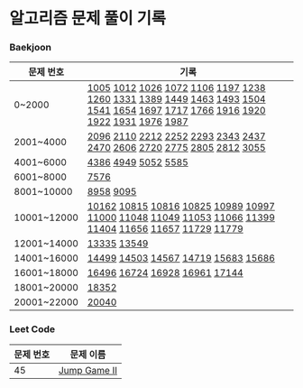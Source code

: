 # 알고리즘 문제 풀이 기록

### Baekjoon

|문제 번호|기록|
|-|-|
|0~2000|[1005](/2024-03/10-graph/boj-1005.py) [1012](/2024-01/05-dfs-bfs/boj-1012.py) [1026](/2024-02/06-sorting/boj-1026.py) [1072](/2024-02/07-binary-search/boj-1072.py) [1106](/2024-05/boj-1106.py) [1197](/2024-03/10-graph/boj-1197.py) [1238](/2024-02/09-shortest-path/boj-1238.py) [1260](/2024-01/05-dfs-bfs/boj-1260.py) [1331](/2024-01/04-implementation/boj-1331.cpp) [1389](/2024-02/09-shortest-path/boj-1389.py) [1449](/2024-02/06-sorting/boj-1449.py) [1463](/2024-02/08-dynamic-programming/boj-1463.py) [1493](/2024-01/03-greedy/boj-1493.py) [1504](/2024-02/09-shortest-path/boj-1504.py) [1541](/2024-01/03-greedy/boj-1541.py) [1654](/2024-02/07-binary-search/boj-1654.py) [1697](/2024-01/05-dfs-bfs/boj-1697.py) [1717](/2024-03/10-graph/boj-1717.py) [1766](/2024-03/10-graph/boj-1766.py) [1916](/2024-02/09-shortest-path/boj-1916.py) [1920](/2024-02/07-binary-search/boj-1920.py) [1922](/2024-03/10-graph/boj-1922.py) [1931](/2024-01/03-greedy/boj-1931.cpp) [1976](/2024-03/10-graph/boj-1976.py) [1987](/2024-01/05-dfs-bfs/boj-1987.py)|
|2001~4000|[2096](/2024-02/08-dynamic-programming/boj-2096.py) [2110](/2024-02/07-binary-search/boj-2110.py) [2212](/2024-03/boj-2212.py) [2252](/2024-03/10-graph/boj-2252.py) [2293](/2024-02/08-dynamic-programming/boj-2293.py) [2343](/2024-02/07-binary-search/boj-2343.py) [2437](/2024-01/03-greedy/boj-2437.cpp) [2470](/2024-02/06-sorting/boj-2470.py) [2606](/2024-01/05-dfs-bfs/boj-2606.py) [2720](/2024-01/03-greedy/boj-2720.cpp) [2775](/2024-02/08-dynamic-programming/boj-2775.py) [2805](/2024-02/07-binary-search/boj-2805.py) [2812](/2024-01/03-greedy/boj-2812.py) [3055](/2024-04/boj-3055.py)|
|4001~6000|[4386](/2024-03/10-graph/boj-4386.py) [4949](/2024-01/05-dfs-bfs/boj-4949.py) [5052](/2024-03/boj-5052.py) [5585](/2024-01/03-greedy/boj-5585.cpp)|
|6001~8000|[7576](/2024-01/05-dfs-bfs/boj-7576.py)|
|8001~10000|[8958](/2024-01/04-implementation/boj-8958.py) [9095](/2024-02/08-dynamic-programming/boj-9095.py)|
|10001~12000|[10162](/2024-01/03-greedy/boj-10162.cpp) [10815](/2024-02/07-binary-search/boj-10815.py) [10816](/2024-02/07-binary-search/boj-10816.py) [10825](/2024-02/06-sorting/boj-10825.py) [10989](/2024-02/06-sorting/boj-10989.py) [10997](/2024-01/04-implementation/boj-10997.py) [11000](/2024-01/03-greedy/boj-11000.cpp) [11048](/2024-02/08-dynamic-programming/boj-11048.py) [11049](/2024-02/08-dynamic-programming/boj-11049.py) [11053](/2024-02/08-dynamic-programming/boj-11053.py) [11066](/2024-03/boj-11066.py) [11399](/2024-01/03-greedy/boj-11399.cpp) [11404](/2024-02/09-shortest-path/boj-11404.py) [11656](/2024-02/06-sorting/boj-11656.py) [11657](/2024-02/09-shortest-path/boj-11657.py) [11729](/2024-01/05-dfs-bfs/boj-11729.py) [11779](/2024-02/09-shortest-path/boj-11779.py)|
|12001~14000|[13335](/2024-01/05-dfs-bfs/boj-13335.py) [13549](/2024-02/09-shortest-path/boj-13549.py)|
|14001~16000|[14499](/2024-01/04-implementation/boj-14499.py) [14503](/2024-01/04-implementation/boj-14503.py) [14567](/2024-03/10-graph/boj-14567.py) [14719](/2024-04/boj-14719.py) [15683](/2024-01/04-implementation/boj-15683.py) [15686](/2024-01/04-implementation/boj-15686.py)|
|16001~18000|[16496](/2024-02/06-sorting/boj-16496.py) [16724](/2024-03/10-graph/boj-16724.py) [16928](/2024-01/05-dfs-bfs/boj-16928.py) [16961](/2024-01/04-implementation/boj-16961.cpp) [17144](/2024-04/boj-17144.py)|
|18001~20000|[18352](/2024-02/09-shortest-path/boj-18352.py)|
|20001~22000|[20040](/2024-03/10-graph/boj-20040.py)|

### Leet Code

|문제 번호|문제 이름|
|-|-|
|45|[Jump Game II](/2024-03/leet-jump-game-ii.py)|
